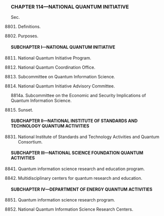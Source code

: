 ### **CHAPTER 114—NATIONAL QUANTUM INITIATIVE** ###

Sec.

8801. Definitions.

8802. Purposes.

#### SUBCHAPTER I—NATIONAL QUANTUM INITIATIVE ####

8811. National Quantum Initiative Program.

8812. National Quantum Coordination Office.

8813. Subcommittee on Quantum Information Science.

8814. National Quantum Initiative Advisory Committee.

8814a. Subcommittee on the Economic and Security Implications of Quantum Information Science.

8815. Sunset.

#### SUBCHAPTER II—NATIONAL INSTITUTE OF STANDARDS AND TECHNOLOGY QUANTUM ACTIVITIES ####

8831. National Institute of Standards and Technology Activities and Quantum Consortium.

#### SUBCHAPTER III—NATIONAL SCIENCE FOUNDATION QUANTUM ACTIVITIES ####

8841. Quantum information science research and education program.

8842. Multidisciplinary centers for quantum research and education.

#### SUBCHAPTER IV—DEPARTMENT OF ENERGY QUANTUM ACTIVITIES ####

8851. Quantum information science research program.

8851. National Quantum Information Science Research Centers.